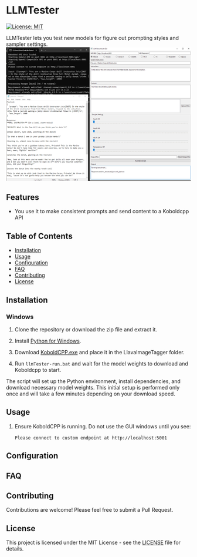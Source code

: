 # LLMTester

[![License: MIT](https://img.shields.io/badge/License-MIT-yellow.svg)](https://opensource.org/licenses/MIT)

LLMTester lets you test new models for figure out prompting styles and sampler settings.
![LLMTester Screenshot](screenshot.PNG)

## Features

- You use it to make consistent prompts and send content to a Koboldcpp API
## Table of Contents

- [Installation](#installation)
- [Usage](#usage)
- [Configuration](#configuration)
- [FAQ](#FAQ)
- [Contributing](#contributing)
- [License](#license)

## Installation

### Windows

1. Clone the repository or download the zip file and extract it.

2. Install [Python for Windows](https://www.python.org/downloads/windows/).

4. Download [KoboldCPP.exe](https://github.com/LostRuins/koboldcpp/releases) and place it in the LlavaImageTagger folder.

5. Run `llmTester-run.bat` and wait for the model weights to download and Koboldcpp to start. 

The script will set up the Python environment, install dependencies, and download necessary model weights. This initial setup is performed only once and will take a few minutes depending on your download speed.

## Usage

1. Ensure KoboldCPP is running. Do not use the GUI windows until you see:
   ```
   Please connect to custom endpoint at http://localhost:5001
   ```


## Configuration

## FAQ

## Contributing

Contributions are welcome! Please feel free to submit a Pull Request.

## License

This project is licensed under the MIT License - see the [LICENSE](LICENSE) file for details.
